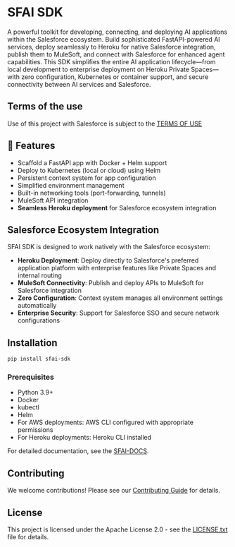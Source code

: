 # SFAI SDK

A powerful toolkit for developing, connecting, and deploying AI applications within the Salesforce ecosystem. Build sophisticated FastAPI-powered AI services, deploy seamlessly to Heroku for native Salesforce integration, publish them to MuleSoft, and connect with Salesforce for enhanced agent capabilities. This SDK simplifies the entire AI application lifecycle—from local development to enterprise deployment on Heroku Private Spaces—with zero configuration, Kubernetes or container support, and secure connectivity between AI services and Salesforce.

## Terms of the use
Use of this project with Salesforce is subject to the [TERMS OF USE](https://github.com/salesforce/sfai-sdk/blob/main/TERMS%20OF%20USE)

## 🚀 Features

- Scaffold a FastAPI app with Docker + Helm support
- Deploy to Kubernetes (local or cloud) using Helm
- Persistent context system for app configuration
- Simplified environment management
- Built-in networking tools (port-forwarding, tunnels)
- MuleSoft API integration
- **Seamless Heroku deployment** for Salesforce ecosystem integration

## Salesforce Ecosystem Integration

SFAI SDK is designed to work natively with the Salesforce ecosystem:

- **Heroku Deployment**: Deploy directly to Salesforce's preferred application platform with enterprise features like Private Spaces and internal routing
- **MuleSoft Connectivity**: Publish and deploy APIs to MuleSoft for Salesforce integration
- **Zero Configuration**: Context system manages all environment settings automatically
- **Enterprise Security**: Support for Salesforce SSO and secure network configurations

## Installation

```bash
pip install sfai-sdk
```

### Prerequisites

- Python 3.9+
- Docker
- kubectl
- Helm
- For AWS deployments: AWS CLI configured with appropriate permissions
- For Heroku deployments: Heroku CLI installed

For detailed documentation, see the [SFAI-DOCS](https://opensource.salesforce.com/sfai-sdk/).

## Contributing

We welcome contributions! Please see our [Contributing Guide](CONTRIBUTING.md) for details.

## License

This project is licensed under the Apache License 2.0 - see the [LICENSE.txt](LICENSE.txt) file for details.
